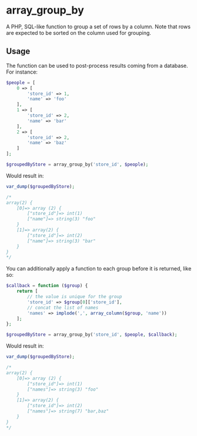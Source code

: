 # array_group_by
A PHP, SQL-like function to group a set of rows by a column. Note that rows are expected to be  sorted on the column 
used for grouping.

## Usage
The function can be used to post-process results coming from a database. For instance:

```php
$people = [
    0 => [
        'store_id' => 1,
        'name' => 'foo'
    ],
    1 => [
        'store_id' => 2,
        'name' => 'bar'
    ],
    2 => [
        'store_id' => 2,
        'name' => 'baz'
    ]
];

$groupedByStore = array_group_by('store_id', $people);
```

Would result in:
```php
var_dump($groupedByStore);

/*
array(2) { 
    [0]=> array (2) { 
        ["store_id"]=> int(1) 
        ["name"]=> string(3) "foo"
    } 
    [1]=> array(2) { 
        ["store_id"]=> int(2) 
        ["name"]=> string(3) "bar" 
    }
}
*/
```

You can additionally apply a function to each group before it is returned, like so:

```php
$callback = function ($group) {
    return [
        // the value is unique for the group
        'store_id' => $group[0]['store_id'],
        // concat the list of names
        'names' => implode(',', array_column($group, 'name'))
    ];
};

$groupedByStore = array_group_by('store_id', $people, $callback);
```

Would result in:
```php
var_dump($groupedByStore);

/*
array(2) { 
    [0]=> array (2) { 
        ["store_id"]=> int(1) 
        ["names"]=> string(3) "foo"
    } 
    [1]=> array(2) { 
        ["store_id"]=> int(2) 
        ["names"]=> string(7) "bar,baz" 
    }
}
*/
```
